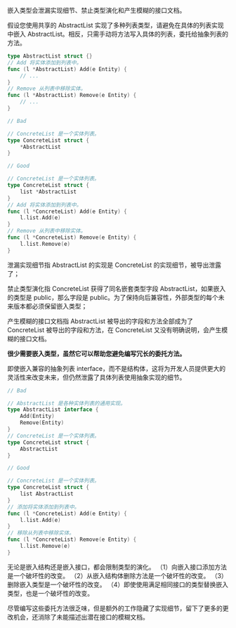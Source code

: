 嵌入类型会泄漏实现细节、禁止类型演化和产生模糊的接口文档。

假设您使用共享的 AbstractList 实现了多种列表类型，请避免在具体的列表实现中嵌入 AbstractList。相反，只需手动将方法写入具体的列表，委托给抽象列表的方法。
```go
type AbstractList struct {}
// Add 将实体添加到列表中。
func (l *AbstractList) Add(e Entity) {
	// ...
}
// Remove 从列表中移除实体。
func (l *AbstractList) Remove(e Entity) {
    // ...
}

// Bad

// ConcreteList 是一个实体列表。
type ConcreteList struct {
    *AbstractList
}

// Good

// ConcreteList 是一个实体列表。
type ConcreteList struct {
    list *AbstractList
}
// Add 将实体添加到列表中。
func (l *ConcreteList) Add(e Entity) {
    l.list.Add(e)
}
// Remove 从列表中移除实体。
func (l *ConcreteList) Remove(e Entity) {
    l.list.Remove(e)
}
```
泄漏实现细节指 AbstractList 的实现是 ConcreteList 的实现细节，被导出泄露了；

禁止类型演化指 ConcreteList 获得了同名嵌套类型字段 AbstractList，如果嵌入的类型是 public，那么字段是 public。为了保持向后兼容性，外部类型的每个未来版本都必须保留嵌入类型；

产生模糊的接口文档指 AbstractList 被导出的字段和方法全部成为了 ConcreteList 被导出的字段和方法，在 ConcreteList 又没有明确说明，会产生模糊的接口文档。

**很少需要嵌入类型，虽然它可以帮助您避免编写冗长的委托方法。**

即使嵌入兼容的抽象列表 interface，而不是结构体，这将为开发人员提供更大的灵活性来改变未来，但仍然泄露了具体列表使用抽象实现的细节。
```go
// Bad

// AbstractList 是各种实体列表的通用实现。
type AbstractList interface {
    Add(Entity)
    Remove(Entity)
}
// ConcreteList 是一个实体列表。
type ConcreteList struct {
    AbstractList
}

// Good

// ConcreteList 是一个实体列表。
type ConcreteList struct {
    list AbstractList
}
// 添加将实体添加到列表中。
func (l *ConcreteList) Add(e Entity) {
    l.list.Add(e)
}
// 移除从列表中移除实体。
func (l *ConcreteList) Remove(e Entity) {
    l.list.Remove(e)
}
```
无论是嵌入结构还是嵌入接口，都会限制类型的演化。
（1）向嵌入接口添加方法是一个破坏性的改变。
（2）从嵌入结构体删除方法是一个破坏性的改变。
（3）删除嵌入类型是一个破坏性的改变。
（4）即使使用满足相同接口的类型替换嵌入类型，也是一个破坏性的改变。

尽管编写这些委托方法很乏味，但是额外的工作隐藏了实现细节，留下了更多的更改机会，还消除了未能描述出潜在接口的模糊文档。